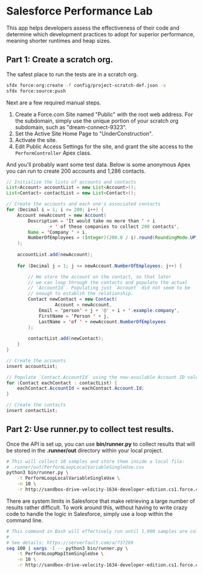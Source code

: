 # Salesforce Performance Lab

This app helps developers assess the effectiveness of their code and
determine which development practices to adopt for superior performance,
meaning shorter runtimes and heap sizes.

## Part 1: Create a scratch org.

The safest place to run the tests are in a scratch org.

```bash
sfdx force:org:create -f config/project-scratch-def.json -s
sfdx force:source:push
```

Next are a few required manual steps.

1. Create a Force.com Site named "Public" with the root web address.
   For the subdomain, simply use the unique portion of
   your scratch org subdomain, such as "dream-connect-9323".
2. Set the Active Site Home Page to "UnderConstruction".
3. Activate the site.
4. Edit Public Access Settings for the site, and grant the site access
   to the `PerformController` Apex class.

And you'll probably want some test data. Below is some anonymous Apex
you can run to create 200 accounts and 1,286 contacts.

```java
// Initialize the lists of accounts and contacts
List<Account> accountList = new List<Account>();
List<Contact> contactList = new List<Contact>();

// Create the accounts and each one's associated contacts
for (Decimal i = 1; i <= 200; i++) {
    Account newAccount = new Account(
        Description = 'It would take no more than ' + i
                + ' of these companies to collect 200 contacts',
        Name = 'Company ' + i,
        NumberOfEmployees = (Integer)(200.0 / i).round(RoundingMode.UP)
    );
    
    accountList.add(newAccount);
    
    for (Decimal j = 1; j <= newAccount.NumberOfEmployees; j++) {

        // We store the account on the contact, so that later
        // we can loop through the contacts and populate the actual
        // `AccountId`. Populating just `Account` did not seem to be
        // enough to establsh the relationship.
        Contact newContact = new Contact(
			      Account = newAccount,
            Email = 'person' + j + '@' + i + '.example.company',
            FirstName = 'Person ' + j,
            LastName = 'of ' + newAccount.NumberOfEmployees
        );
        
        contactList.add(newContact);
    }
}

// Create the accounts
insert accountList;

// Populate `Contact.AccountId` using the now-available Account ID values.
for (Contact eachContact : contactList) {
    eachContact.AccountId = eachContact.Account.Id;
}

// Create the contacts
insert contactList;
```

## Part 2: Use runner.py to collect test results.

Once the API is set up, you can use **bin/runner.py** to collect results
that will be stored in the **.runner/out** directory
within your local project.

```bash
# This will collect 10 samples and store them inside a local file:
# .runner/out/PerformLoopLocalVariableSingleUse.csv
python3 bin/runner.py \
    -t PerformLoopLocalVariableSingleUse \
    -n 10 \
    -r http://sandbox-drive-velocity-1634-developer-edition.cs1.force.com
```

There are system limits in Salesforce that make retrieving a large number
of results rather difficult. To work around this, without having to write
crazy code to handle the logic in Salesforce, simply use a loop within
the command line.

```bash
# This command in Bash will effectively run until 1,000 samples are collected.
#
# See details: https://serverfault.com/a/737269
seq 100 | xargs -I -- python3 bin/runner.py \
    -t PerformLoopMapItemSingleUse \
    -n 10 \
    -r http://sandbox-drive-velocity-1634-developer-edition.cs1.force.com
```

